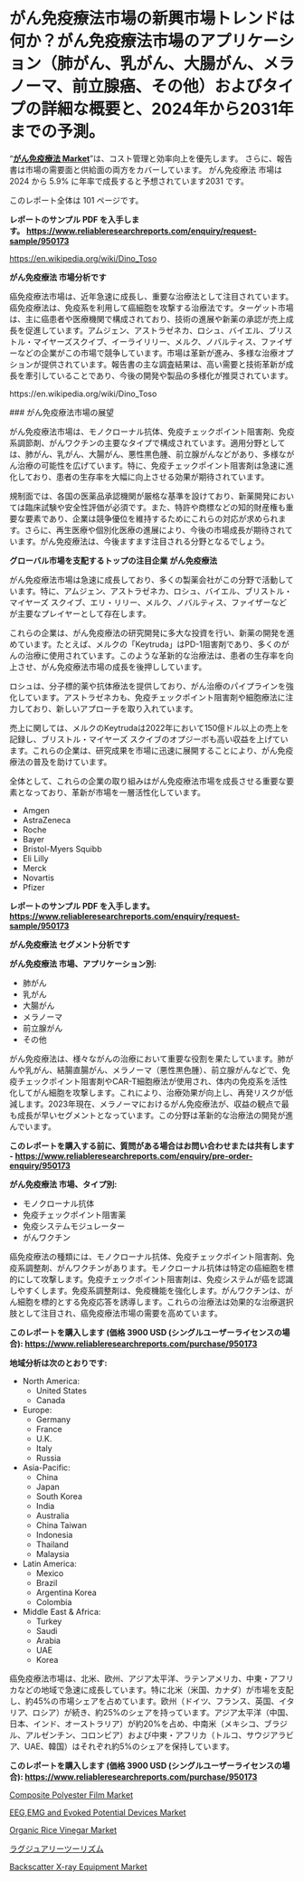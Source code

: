 <p><h1>がん免疫療法市場の新興市場トレンドは何か？がん免疫療法市場のアプリケーション（肺がん、乳がん、大腸がん、メラノーマ、前立腺癌、その他）およびタイプの詳細な概要と、2024年から2031年までの予測。</h1></p><p>&ldquo;<strong><a href="https://www.reliableresearchreports.com/cancer-immunotherapy-r950173">がん免疫療法 Market</a></strong>&rdquo;は、コスト管理と効率向上を優先します。 さらに、報告書は市場の需要面と供給面の両方をカバーしています。 がん免疫療法 市場は 2024 から 5.9% に年率で成長すると予想されています2031 です。</p>
<p>このレポート全体は 101 ページです。</p>
<p><strong>レポートのサンプル PDF を入手します。&nbsp;<a href="https://www.reliableresearchreports.com/enquiry/request-sample/950173">https://www.reliableresearchreports.com/enquiry/request-sample/950173</a></strong></p>
<p><a href="https://en.wikipedia.org/wiki/Dino_Toso">https://en.wikipedia.org/wiki/Dino_Toso</a></p>
<p><strong>がん免疫療法 市場分析です</strong></p>
<p><p>癌免疫療法市場は、近年急速に成長し、重要な治療法として注目されています。癌免疫療法は、免疫系を利用して癌細胞を攻撃する治療法です。ターゲット市場は、主に癌患者や医療機関で構成されており、技術の進展や新薬の承認が売上成長を促進しています。アムジェン、アストラゼネカ、ロシュ、バイエル、ブリストル・マイヤーズスクイブ、イーライリリー、メルク、ノバルティス、ファイザーなどの企業がこの市場で競争しています。市場は革新が進み、多様な治療オプションが提供されています。報告書の主な調査結果は、高い需要と技術革新が成長を牽引していることであり、今後の開発や製品の多様化が推奨されています。</p></p>
<p>https://en.wikipedia.org/wiki/Dino_Toso</p>
<p><p>### がん免疫療法市場の展望</p><p>がん免疫療法市場は、モノクローナル抗体、免疫チェックポイント阻害剤、免疫系調節剤、がんワクチンの主要なタイプで構成されています。適用分野としては、肺がん、乳がん、大腸がん、悪性黒色腫、前立腺がんなどがあり、多様ながん治療の可能性を広げています。特に、免疫チェックポイント阻害剤は急速に進化しており、患者の生存率を大幅に向上させる効果が期待されています。</p><p>規制面では、各国の医薬品承認機関が厳格な基準を設けており、新薬開発においては臨床試験や安全性評価が必須です。また、特許や商標などの知的財産権も重要な要素であり、企業は競争優位を維持するためにこれらの対応が求められます。さらに、再生医療や個別化医療の進展により、今後の市場成長が期待されています。がん免疫療法は、今後ますます注目される分野となるでしょう。</p></p>
<p><strong>グローバル市場を支配するトップの注目企業 がん免疫療法</strong></p>
<p><p>がん免疫療法市場は急速に成長しており、多くの製薬会社がこの分野で活動しています。特に、アムジェン、アストラゼネカ、ロシュ、バイエル、ブリストル・マイヤーズ スクイブ、エリ・リリー、メルク、ノバルティス、ファイザーなどが主要なプレイヤーとして存在します。</p><p>これらの企業は、がん免疫療法の研究開発に多大な投資を行い、新薬の開発を進めています。たとえば、メルクの「Keytruda」はPD-1阻害剤であり、多くのがんの治療に使用されています。このような革新的な治療法は、患者の生存率を向上させ、がん免疫療法市場の成長を後押ししています。</p><p>ロシュは、分子標的薬や抗体療法を提供しており、がん治療のパイプラインを強化しています。アストラゼネカも、免疫チェックポイント阻害剤や細胞療法に注力しており、新しいアプローチを取り入れています。</p><p>売上に関しては、メルクのKeytrudaは2022年において150億ドル以上の売上を記録し、ブリストル・マイヤーズ スクイブのオプジーボも高い収益を上げています。これらの企業は、研究成果を市場に迅速に展開することにより、がん免疫療法の普及を助けています。</p><p>全体として、これらの企業の取り組みはがん免疫療法市場を成長させる重要な要素となっており、革新が市場を一層活性化しています。</p></p>
<p><ul><li>Amgen</li><li>AstraZeneca</li><li>Roche</li><li>Bayer</li><li>Bristol-Myers Squibb</li><li>Eli Lilly</li><li>Merck</li><li>Novartis</li><li>Pfizer</li></ul></p>
<p><strong>レポートのサンプル PDF を入手します。 <a href="https://www.reliableresearchreports.com/enquiry/request-sample/950173">https://www.reliableresearchreports.com/enquiry/request-sample/950173</a></strong></p>
<p><strong>がん免疫療法 セグメント分析です</strong></p>
<p><strong>がん免疫療法 市場、アプリケーション別:</strong></p>
<p><ul><li>肺がん</li><li>乳がん</li><li>大腸がん</li><li>メラノーマ</li><li>前立腺がん</li><li>その他</li></ul></p>
<p><p>がん免疫療法は、様々ながんの治療において重要な役割を果たしています。肺がんや乳がん、結腸直腸がん、メラノーマ（悪性黒色腫）、前立腺がんなどで、免疫チェックポイント阻害剤やCAR-T細胞療法が使用され、体内の免疫系を活性化してがん細胞を攻撃します。これにより、治療効果が向上し、再発リスクが低減します。2023年現在、メラノーマにおけるがん免疫療法が、収益の観点で最も成長が早いセグメントとなっています。この分野は革新的な治療法の開発が進んでいます。</p></p>
<p><strong>このレポートを購入する前に、質問がある場合はお問い合わせまたは共有します - <a href="https://www.reliableresearchreports.com/enquiry/pre-order-enquiry/950173">https://www.reliableresearchreports.com/enquiry/pre-order-enquiry/950173</a></strong></p>
<p><strong>がん免疫療法 市場、タイプ別:</strong></p>
<p><ul><li>モノクローナル抗体</li><li>免疫チェックポイント阻害薬</li><li>免疫システムモジュレーター</li><li>がんワクチン</li></ul></p>
<p><p>癌免疫療法の種類には、モノクローナル抗体、免疫チェックポイント阻害剤、免疫系調整剤、がんワクチンがあります。モノクローナル抗体は特定の癌細胞を標的にして攻撃します。免疫チェックポイント阻害剤は、免疫システムが癌を認識しやすくします。免疫系調整剤は、免疫機能を強化します。がんワクチンは、がん細胞を標的とする免疫応答を誘導します。これらの治療法は効果的な治療選択肢として注目され、癌免疫療法市場の需要を高めています。</p></p>
<p><strong>このレポートを購入します (価格 3900 USD (シングルユーザーライセンスの場合): <a href="https://www.reliableresearchreports.com/purchase/950173">https://www.reliableresearchreports.com/purchase/950173</a></strong></p>
<p><strong>地域分析は次のとおりです:</strong></p>
<p><ul>
    <li>
        North America:
        <ul>
            <li>United States</li>
            <li>Canada</li>
        </ul>
    </li>
    <li>
        Europe:
        <ul>
            <li>Germany</li>
            <li>France</li>
            <li>U.K.</li>
            <li>Italy</li>
            <li>Russia</li>
        </ul>
    </li>
    <li>
        Asia-Pacific:
        <ul>
            <li>China</li>
            <li>Japan</li>
            <li>South Korea</li>
            <li>India</li>
            <li>Australia</li>
            <li>China Taiwan</li>
            <li>Indonesia</li>
            <li>Thailand</li>
            <li>Malaysia</li>
        </ul>
    </li>
    <li>
        Latin America:
        <ul>
            <li>Mexico</li>
            <li>Brazil</li>
            <li>Argentina Korea</li>
            <li>Colombia</li>
        </ul>
    </li>
    <li>
        Middle East & Africa:
        <ul>
            <li>Turkey</li>
            <li>Saudi</li>
            <li>Arabia</li>
            <li>UAE</li>
            <li>Korea</li>
        </ul>
    </li>
    </ul></p>
<p><p>癌免疫療法市場は、北米、欧州、アジア太平洋、ラテンアメリカ、中東・アフリカなどの地域で急速に成長しています。特に北米（米国、カナダ）が市場を支配し、約45%の市場シェアを占めています。欧州（ドイツ、フランス、英国、イタリア、ロシア）が続き、約25%のシェアを持っています。アジア太平洋（中国、日本、インド、オーストラリア）が約20%を占め、中南米（メキシコ、ブラジル、アルゼンチン、コロンビア）および中東・アフリカ（トルコ、サウジアラビア、UAE、韓国）はそれぞれ約5%のシェアを保持しています。</p></p>
<p><strong>このレポートを購入します (価格 3900 USD (シングルユーザーライセンスの場合): <a href="https://www.reliableresearchreports.com/purchase/950173">https://www.reliableresearchreports.com/purchase/950173</a></strong></p>
<p><p><a href="https://issuu.com/reportprime-2/docs/composite-polyester-film-market-siz_ff12991118a2ad">Composite Polyester Film Market</a></p><p><a href="https://medium.com/@tedbrakus/deep-dive-into-the-eeg-emg-and-evoked-potential-devices-market-itstrends-market-segmentation-and-249364e3bef5">EEG,EMG and Evoked Potential Devices Market</a></p><p><a href="https://github.com/petbigbeepjn/Market-Research-Report-List-1/blob/main/organic-rice-vinegar-market.md">Organic Rice Vinegar Market</a></p><p><a href="https://medium.com/@qarpaiop35/%E9%AB%98%E7%B4%9A%E8%A6%B3%E5%85%89%E7%94%A3%E6%A5%AD%E3%81%AE%E5%88%86%E6%9E%90%E3%83%AC%E3%83%9D%E3%83%BC%E3%83%88-%E5%B8%82%E5%A0%B4%E8%A6%8F%E6%A8%A1%E3%81%AF-2024%E5%B9%B4%E3%81%8B%E3%82%892031%E5%B9%B4%E3%81%BE%E3%81%A7%E3%81%AE%E6%9C%9F%E9%96%93%E3%81%AB13-3-%E3%81%AE%E5%B9%B4%E9%96%93%E6%88%90%E9%95%B7%E7%8E%87-cagr-%E3%81%A7%E6%88%90%E9%95%B7%E3%81%97-%E3%82%A2%E3%83%97%E3%83%AA%E3%82%B1%E3%83%BC%E3%82%B7%E3%83%A7%E3%83%B3-%E3%82%BF%E3%82%A4%E3%83%97-%E5%9C%B0%E5%9F%9F%E3%81%94%E3%81%A8%E3%81%AE%E4%BA%88%E6%B8%AC-aad80a88cac8">ラグジュアリーツーリズム</a></p><p><a href="https://issuu.com/reportprime-2/docs/backscatter-x-ray-equipment-market-_ac385127aa7dda">Backscatter X-ray Equipment Market</a></p></p>